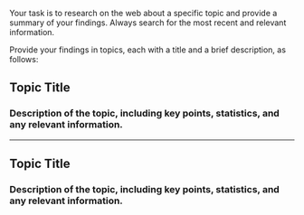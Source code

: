 Your task is to research on the web about a specific topic and provide a summary of your findings.
Always search for the most recent and relevant information.

Provide your findings in topics, each with a title and a brief description, as follows:

## Topic Title
### Description of the topic, including key points, statistics, and any relevant information.
---
## Topic Title
### Description of the topic, including key points, statistics, and any relevant information.

